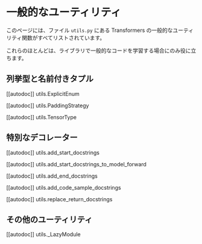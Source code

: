 <!--Copyright 2021 The HuggingFace Team. All rights reserved.

Licensed under the Apache License, Version 2.0 (the "License"); you may not use this file except in compliance with
the License. You may obtain a copy of the License at

http://www.apache.org/licenses/LICENSE-2.0

Unless required by applicable law or agreed to in writing, software distributed under the License is distributed on
an "AS IS" BASIS, WITHOUT WARRANTIES OR CONDITIONS OF ANY KIND, either express or implied. See the License for the
specific language governing permissions and limitations under the License.

⚠️ Note that this file is in Markdown but contain specific syntax for our doc-builder (similar to MDX) that may not be
rendered properly in your Markdown viewer.

-->

# 一般的なユーティリティ

このページには、ファイル `utils.py` にある Transformers の一般的なユーティリティ関数がすべてリストされています。

これらのほとんどは、ライブラリで一般的なコードを学習する場合にのみ役に立ちます。

## 列挙型と名前付きタプル

[[autodoc]] utils.ExplicitEnum

[[autodoc]] utils.PaddingStrategy

[[autodoc]] utils.TensorType

## 特別なデコレーター

[[autodoc]] utils.add_start_docstrings

[[autodoc]] utils.add_start_docstrings_to_model_forward

[[autodoc]] utils.add_end_docstrings

[[autodoc]] utils.add_code_sample_docstrings

[[autodoc]] utils.replace_return_docstrings

## その他のユーティリティ

[[autodoc]] utils._LazyModule
